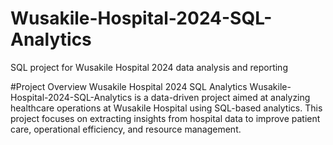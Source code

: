 # Wusakile-Hospital-2024-SQL-Analytics
SQL project for Wusakile Hospital 2024 data analysis and reporting

#Project Overview
Wusakile Hospital 2024 SQL Analytics
Wusakile-Hospital-2024-SQL-Analytics is a data-driven project aimed at analyzing healthcare operations at Wusakile Hospital using SQL-based analytics. This project focuses on extracting insights from hospital data to improve patient care, operational efficiency, and resource management.
